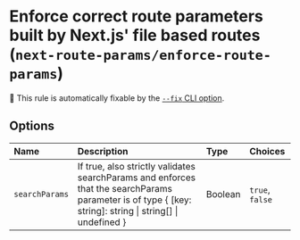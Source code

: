 # Enforce correct route parameters built by Next.js' file based routes (`next-route-params/enforce-route-params`)

🔧 This rule is automatically fixable by the [`--fix` CLI option](https://eslint.org/docs/latest/user-guide/command-line-interface#--fix).

<!-- end auto-generated rule header -->

## Options

<!-- begin auto-generated rule options list -->

| Name           | Description                                                                                                                                              | Type    | Choices         |
| :------------- | :------------------------------------------------------------------------------------------------------------------------------------------------------- | :------ | :-------------- |
| `searchParams` | If true, also strictly validates searchParams and enforces that the searchParams parameter is of type { [key: string]: string \| string[] \| undefined } | Boolean | `true`, `false` |

<!-- end auto-generated rule options list -->
